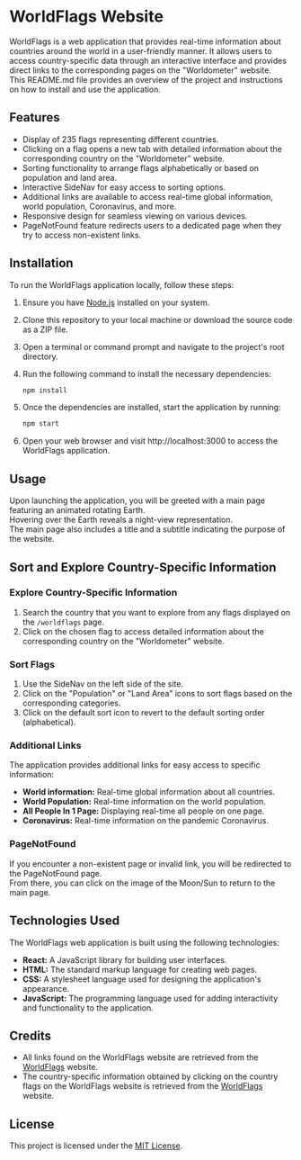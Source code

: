 # WorldFlags Website

WorldFlags is a web application that provides real-time information about countries around the world in a user-friendly manner. It allows users to access country-specific data through an interactive interface and provides direct links to the corresponding pages on the "Worldometer" website.  
This README.md file provides an overview of the project and instructions on how to install and use the application.

## Features

- Display of 235 flags representing different countries.
- Clicking on a flag opens a new tab with detailed information about the corresponding country on the "Worldometer" website.
- Sorting functionality to arrange flags alphabetically or based on population and land area.
- Interactive SideNav for easy access to sorting options.
- Additional links are available to access real-time global information, world population, Coronavirus, and more.
- Responsive design for seamless viewing on various devices.
- PageNotFound feature redirects users to a dedicated page when they try to access non-existent links.

## Installation

To run the WorldFlags application locally, follow these steps:

1. Ensure you have [Node.js](https://nodejs.org) installed on your system.
2. Clone this repository to your local machine or download the source code as a ZIP file.
3. Open a terminal or command prompt and navigate to the project's root directory.
4. Run the following command to install the necessary dependencies:

   ```bash
   npm install

5. Once the dependencies are installed, start the application by running:
   ```bash
   npm start
6. Open your web browser and visit http://localhost:3000 to access the WorldFlags application.

## Usage

Upon launching the application, you will be greeted with a main page featuring an animated rotating Earth.  
Hovering over the Earth reveals a night-view representation.  
The main page also includes a title and a subtitle indicating the purpose of the website.

## Sort and Explore Country-Specific Information

### Explore Country-Specific Information
1. Search the country that you want to explore from any flags displayed on the `/worldflags` page.
2. Click on the chosen flag to access detailed information about the corresponding country on the "Worldometer" website.

### Sort Flags
1. Use the SideNav on the left side of the site.
2. Click on the "Population" or "Land Area" icons to sort flags based on the corresponding categories.
3. Click on the default sort icon to revert to the default sorting order (alphabetical).

### Additional Links

The application provides additional links for easy access to specific information:
- **World information:** Real-time global information about all countries.
- **World Population:** Real-time information on the world population.
- **All People In 1 Page:** Displaying real-time all people on one page.
- **Coronavirus:** Real-time information on the pandemic Coronavirus.

### PageNotFound

If you encounter a non-existent page or invalid link, you will be redirected to the PageNotFound page.  
From there, you can click on the image of the Moon/Sun to return to the main page.

## Technologies Used

The WorldFlags web application is built using the following technologies:
- **React:** A JavaScript library for building user interfaces.
- **HTML:** The standard markup language for creating web pages.
- **CSS:** A stylesheet language used for designing the application's appearance.
- **JavaScript:** The programming language used for adding interactivity and functionality to the application.

## Credits

- All links found on the WorldFlags website are retrieved from the [WorldFlags](https://www.worldometers.info/) website.
- The country-specific information obtained by clicking on the country flags on the WorldFlags website is retrieved from the [WorldFlags](https://www.worldometers.info/) website.

## License

This project is licensed under the [MIT License](LICENSE).
